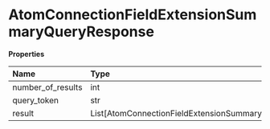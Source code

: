 # AtomConnectionFieldExtensionSummaryQueryResponse

**Properties**

| Name              | Type                                      | Required | Description |
| :---------------- | :---------------------------------------- | :------- | :---------- |
| number_of_results | int                                       | ❌       |             |
| query_token       | str                                       | ❌       |             |
| result            | List[AtomConnectionFieldExtensionSummary] | ❌       |             |

